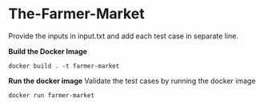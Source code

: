 # The-Farmer-Market

Provide the inputs in input.txt and add each test case in separate line.

**Build the Docker Image**

    docker build . -t farmer-market

**Run the docker image**
Validate the test cases by running the docker image

    docker run farmer-market
